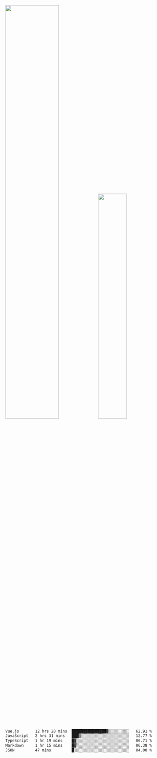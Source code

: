 <img align="" width="57.5%" src="https://github-readme-stats.vercel.app/api?username=Dream4ever&hide_title=true&hide_border=true&count_private=true&show_icons=true&include_all_commits=true&line_height=21" /><img align="" width="42.4%" src="https://github-readme-stats.vercel.app/api/top-langs/?username=Dream4ever&hide_title=true&count_private=true&show_icons=true&langs_count=6&hide_border=true&layout=compact" />

<!--START_SECTION:waka-->

```txt
Vue.js       12 hrs 28 mins  ███████████████▓░░░░░░░░░   62.91 %
JavaScript   2 hrs 31 mins   ███▒░░░░░░░░░░░░░░░░░░░░░   12.77 %
TypeScript   1 hr 19 mins    █▓░░░░░░░░░░░░░░░░░░░░░░░   06.71 %
Markdown     1 hr 15 mins    █▓░░░░░░░░░░░░░░░░░░░░░░░   06.38 %
JSON         47 mins         █░░░░░░░░░░░░░░░░░░░░░░░░   04.00 %
```

<!--END_SECTION:waka-->
